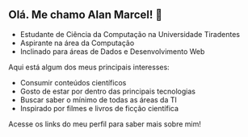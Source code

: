 ## Olá. Me chamo Alan Marcel! 👋

- Estudante de Ciência da Computação na Universidade Tiradentes
- Aspirante na área da Computação
- Inclinado para áreas de Dados e Desenvolvimento Web

Aqui está algum dos meus principais interesses:
- Consumir conteúdos científicos
- Gosto de estar por dentro das principais tecnologias
- Buscar saber o mínimo de todas as áreas da TI
- Inspirado por filmes e livros de ficção científica

Acesse os links do meu perfil para saber mais sobre mim!
